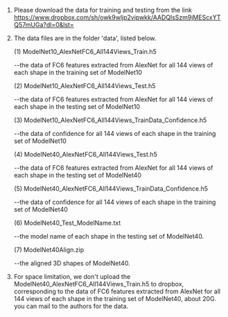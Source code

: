 1. Please download the data for training and testing from the link https://www.dropbox.com/sh/owk9wljp2vipwkk/AADQlsSzm9jMEScxYTQ57mUGa?dl=0&lst=

2. The data files are in the folder 'data', listed below.

    (1) ModelNet10_AlexNetFC6_All144Views_Train.h5
    
    --the data of FC6 features extracted from AlexNet for all 144 views of each shape in the training set of ModelNet10
     
    (2) ModelNet10_AlexNetFC6_All144Views_Test.h5
    
    --the data of FC6 features extracted from AlexNet for all 144 views of each shape in the testing set of ModelNet10
     
    (3) ModelNet10_AlexNetFC6_All144Views_TrainData_Confidence.h5
    
    --the data of confidence for all 144 views of each shape in the training set of ModelNet10
    
    (4) ModelNet40_AlexNetFC6_All144Views_Test.h5
    
    --the data of FC6 features extracted from AlexNet for all 144 views of each shape in the testing set of ModelNet40

    (5) ModelNet40_AlexNetFC6_All144Views_TrainData_Confidence.h5
    
    --the data of confidence for all 144 views of each shape in the training set of ModelNet40
    
    (6) ModelNet40_Test_ModelName.txt
    
    --the model name of each shape in the testing set of ModelNet40.
    
    (7) ModelNet40Align.zip
    
    --the aligned 3D shapes of ModelNet40.
    
3. For space limitation, we don't upload the ModelNet40_AlexNetFC6_All144Views_Train.h5 to dropbox, corresponding to the data of FC6 features extracted from AlexNet for all 144 views of each shape in the training set of ModelNet40, about 20G. you can mail to the authors for the data.
    
